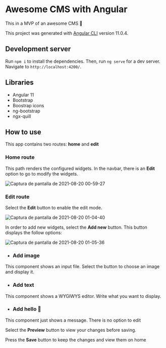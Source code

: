 # Awesome CMS with Angular
This in a MVP of an awesome CMS 🔧

This project was generated with [Angular CLI](https://github.com/angular/angular-cli) version 11.0.4.

## Development server

Run `npm i` to install the dependencies. Then, run `ng serve` for a dev server. Navigate to `http://localhost:4200/`.

## Libraries

- Angular 11 
- Bootstrap
- Boostrap icons
- ng-bootstrap
- ngx-quill

## How to use

This app contains two routes: **home** and **edit**

### Home route

This path renders the configured widgets. In the navbar, there is an **Edit** option to go to modify the widgets.

![Captura de pantalla de 2021-08-20 00-59-27](https://user-images.githubusercontent.com/14263134/130188506-2b2df8f4-12d1-41ea-b574-03deb17642e5.png)

### Edit route

Select the **Edit** button to enable the edit mode. 

![Captura de pantalla de 2021-08-20 01-04-40](https://user-images.githubusercontent.com/14263134/130188564-d868833e-b2f8-47bb-9ced-1fc042051411.png)

In order to add new widgets, select the **Add new** button. This button displays the follow options:

![Captura de pantalla de 2021-08-20 01-05-36](https://user-images.githubusercontent.com/14263134/130188579-3cebd69c-21c3-4d6e-a95b-a0c992ecd77a.png)

- ### Add image

This component shows an input file. Select the button to choose an image and display it.

- ### Add text

This component shows a WYGIWYS editor. Write what you want to display.

- ### Add hello 🙂

This component just shows a message. There is no option to edit

Select the **Preview** button to view your changes before saving. 

Press the **Save** button to keep the changes and view them on home
